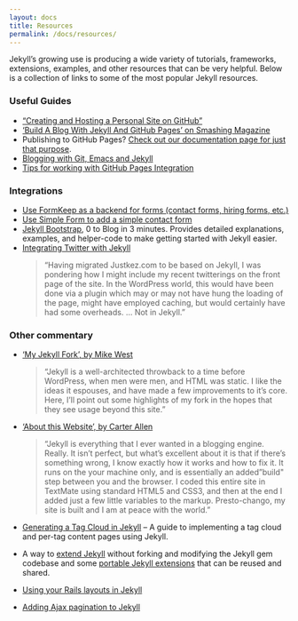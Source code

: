 ```yaml
---
layout: docs
title: Resources
permalink: /docs/resources/
---
```


Jekyll’s growing use is producing a wide variety of tutorials, frameworks, extensions, examples, and other resources that can be very helpful. Below is a collection of links to some of the most popular Jekyll resources.

### Useful Guides

- [“Creating and Hosting a Personal Site on GitHub”](http://jmcglone.com/guides/github-pages/)
- [‘Build A Blog With Jekyll And GitHub Pages’ on Smashing Magazine](http://www.smashingmagazine.com/2014/08/01/build-blog-jekyll-github-pages/)
- Publishing to GitHub Pages? [Check out our documentation page for just that purpose](/docs/github-pages/).
- [Blogging with Git, Emacs and Jekyll](http://metajack.im/2009/01/23/blogging-with-git-emacs-and-jekyll/)
- [Tips for working with GitHub Pages Integration](https://gist.github.com/jedschneider/2890453)

### Integrations

- [Use FormKeep as a backend for forms (contact forms, hiring forms, etc.)](https://formkeep.com/guides/how-to-make-a-contact-form-in-jekyll?utm_source=github&utm_medium=jekyll-docs&utm_campaign=contact-form-jekyll)
- [Use Simple Form to add a simple contact form](http://getsimpleform.com/)
- [Jekyll Bootstrap](http://jekyllbootstrap.com), 0 to Blog in 3 minutes. Provides detailed explanations, examples, and helper-code to make getting started with Jekyll easier.
- [Integrating Twitter with Jekyll](http://www.justkez.com/integrating-twitter-with-jekyll/)
  > “Having migrated Justkez.com to be based on Jekyll, I was pondering how I might include my recent twitterings on the front page of the site. In the WordPress world, this would have been done via a plugin which may or may not have hung the loading of the page, might have employed caching, but would certainly have had some overheads. … Not in Jekyll.”

### Other commentary

- [‘My Jekyll Fork’, by Mike West](https://mikewest.org/2009/11/my-jekyll-fork)

  > “Jekyll is a well-architected throwback to a time before WordPress, when men were men, and HTML was static. I like the ideas it espouses, and have made a few improvements to it’s core. Here, I’ll point out some highlights of my fork in the hopes that they see usage beyond this site.”

- [‘About this Website’, by Carter Allen](http://cartera.me/2010/08/12/about-this-website/)

  > “Jekyll is everything that I ever wanted in a blogging engine. Really. It isn’t perfect, but what’s excellent about it is that if there’s something wrong, I know exactly how it works and how to fix it. It runs on the your machine only, and is essentially an added”build" step between you and the browser. I coded this entire site in TextMate using standard HTML5 and CSS3, and then at the end I added just a few little variables to the markup. Presto-chango, my site is built and I am at peace with the world.”

- [Generating a Tag Cloud in Jekyll](http://www.justkez.com/generating-a-tag-cloud-in-jekyll/) – A guide to implementing a tag cloud and per-tag content pages using Jekyll.
- A way to [extend Jekyll](https://github.com/rfelix/jekyll_ext) without forking and modifying the Jekyll gem codebase and some [portable Jekyll extensions](https://wiki.github.com/rfelix/jekyll_ext/extensions) that can be reused and shared.
- [Using your Rails layouts in Jekyll](http://numbers.brighterplanet.com/2010/08/09/sharing-rails-views-with-jekyll)
- [Adding Ajax pagination to Jekyll](https://eduardoboucas.com/blog/2014/11/05/adding-ajax-pagination-to-jekyll.html)
